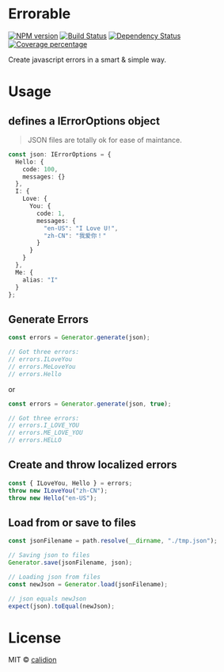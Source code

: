 # Errorable

[![NPM version][npm-image]][npm-url] [![Build Status][travis-image]][travis-url] [![Dependency Status][daviddm-image]][daviddm-url] [![Coverage percentage][coveralls-image]][coveralls-url]

Create javascript errors in a smart & simple way.

# Usage

## defines a IErrorOptions object

> JSON files are totally ok for ease of maintance.

```ts
const json: IErrorOptions = {
  Hello: {
    code: 100,
    messages: {}
  },
  I: {
    Love: {
      You: {
        code: 1,
        messages: {
          "en-US": "I Love U!",
          "zh-CN": "我爱你！"
        }
      }
    }
  },
  Me: {
    alias: "I"
  }
};
```

## Generate Errors

```ts
const errors = Generator.generate(json);

// Got three errors:
// errors.ILoveYou
// errors.MeLoveYou
// errors.Hello
```

or

```ts
const errors = Generator.generate(json, true);

// Got three errors:
// errors.I_LOVE_YOU
// errors.ME_LOVE_YOU
// errors.HELLO
```

## Create and throw localized errors

```ts
const { ILoveYou, Hello } = errors;
throw new ILoveYou("zh-CN");
throw new Hello("en-US");
```

## Load from or save to files

```ts
const jsonFilename = path.resolve(__dirname, "./tmp.json");

// Saving json to files
Generator.save(jsonFilename, json);

// Loading json from files
const newJson = Generator.load(jsonFilename);

// json equals newJson
expect(json).toEqual(newJson);
```

# License

MIT © [calidion](https://calidion.github.io)

[npm-image]: https://badge.fury.io/js/errorable.svg
[npm-url]: https://npmjs.org/package/errorable
[travis-image]: https://travis-ci.org/calidion/errorable.svg
[travis-url]: https://travis-ci.org/calidion/errorable
[daviddm-image]: https://david-dm.org/calidion/errorable.svg?theme=shields.io
[daviddm-url]: https://david-dm.org/calidion/errorable
[coveralls-image]: https://coveralls.io/repos/calidion/errorable/badge.svg?branch=master&service=github
[coveralls-url]: https://coveralls.io/github/calidion/errorable?branch=master
